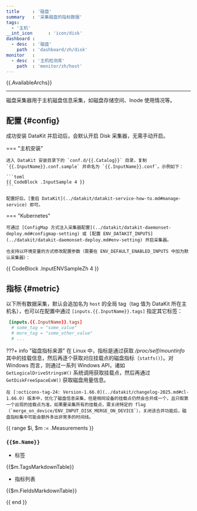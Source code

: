 ```yaml
---
title     : '磁盘'
summary   : '采集磁盘的指标数据'
tags:
  - '主机'
__int_icon      : 'icon/disk'
dashboard :
  - desc  : '磁盘'
    path  : 'dashboard/zh/disk'
monitor   :
  - desc  : '主机检测库'
    path  : 'monitor/zh/host'
---
```


{{.AvailableArchs}}

---

磁盘采集器用于主机磁盘信息采集，如磁盘存储空间、Inode 使用情况等。

## 配置 {#config}

成功安装 DataKit 并启动后，会默认开启 Disk 采集器，无需手动开启。

<!-- markdownlint-disable MD046 -->

=== "主机安装"

    进入 DataKit 安装目录下的 `conf.d/{{.Catalog}}` 目录，复制 `{{.InputName}}.conf.sample` 并命名为 `{{.InputName}}.conf`。示例如下：

    ```toml
    {{ CodeBlock .InputSample 4 }}
    ```

    配置好后，[重启 DataKit](../datakit/datakit-service-how-to.md#manage-service) 即可。

=== "Kubernetes"

    可通过 [ConfigMap 方式注入采集器配置](../datakit/datakit-daemonset-deploy.md#configmap-setting) 或 [配置 ENV_DATAKIT_INPUTS](../datakit/datakit-daemonset-deploy.md#env-setting) 开启采集器。

    也支持以环境变量的方式修改配置参数（需要在 ENV_DEFAULT_ENABLED_INPUTS 中加为默认采集器）：

{{ CodeBlock .InputENVSampleZh 4 }}

<!-- markdownlint-enable -->

## 指标 {#metric}

以下所有数据采集，默认会追加名为 `host` 的全局 tag（tag 值为 DataKit 所在主机名），也可以在配置中通过 `[inputs.{{.InputName}}.tags]` 指定其它标签：

```toml
 [inputs.{{.InputName}}.tags]
  # some_tag = "some_value"
  # more_tag = "some_other_value"
  # ...
```

<!-- markdownlint-disable MD046 -->
???+ info "磁盘指标来源"
    在 Linux 中，指标是通过获取 */proc/self/mountinfo* 其中的挂载信息，然后再逐个获取对应挂载点的磁盘指标（`statfs()`）。对 Windows 而言，则通过一系列 Windows API，诸如 `GetLogicalDriveStringsW()` 系统调用获取挂载点，然后再通过 `GetDiskFreeSpaceExW()` 获取磁盘用量信息。

    在 [:octicons-tag-24: Version-1.66.0](../datakit/changelog-2025.md#cl-1.66.0) 版本中，优化了磁盘信息采集，但是相同设备的挂载点仍然会合并成一个，且只取第一个出现的挂载点为准。如果要采集所有的挂载点，需关闭特定的 flag（`merge_on_device/ENV_INPUT_DISK_MERGE_ON_DEVICE`），关闭该合并功能后，磁盘指标集中可能会额外多出非常多的时间线。
<!-- markdownlint-enable -->

{{ range $i, $m := .Measurements }}

### `{{$m.Name}}`

- 标签

{{$m.TagsMarkdownTable}}

- 指标列表

{{$m.FieldsMarkdownTable}}

{{ end }}
